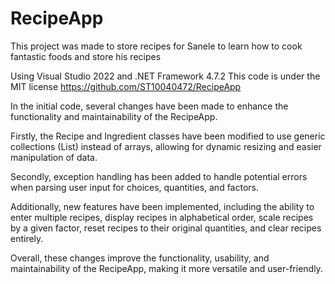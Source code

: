 # RecipeApp
This project was made to store recipes for Sanele to learn how to cook fantastic foods and store his recipes

Using Visual Studio 2022 and .NET Framework 4.7.2
This code is under the MIT license
https://github.com/ST10040472/RecipeApp

In the initial code, several changes have been made to enhance the functionality and maintainability of the RecipeApp.

Firstly, the Recipe and Ingredient classes have been modified to use generic collections (List<T>) instead of arrays, allowing for dynamic resizing and easier manipulation of data.

Secondly, exception handling has been added to handle potential errors when parsing user input for choices, quantities, and factors.

Additionally, new features have been implemented, including the ability to enter multiple recipes, display recipes in alphabetical order, scale recipes by a given factor, reset recipes to their original quantities, and clear recipes entirely.

Overall, these changes improve the functionality, usability, and maintainability of the RecipeApp, making it more versatile and user-friendly.
